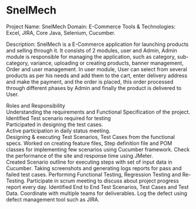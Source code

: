 # SnelMech
Project Name: SnelMech 
Domain: E-Commerce 
Tools & Technologies: Excel, JIRA, Core Java, Selenium, Cucumber. 

 Description: 
 SnelMech is a E-Commerce application for launching products and selling through it. 
 It consists of 2 modules, user and Admin, Admin module is responsible for managing the application, such as category, sub-category, variance, uploading or creating products, banner management, Order and user management. 
 In user module, User can select from several products as per his needs and add them to the cart, enter delivery address and make the payment, and the order is placed, this order processed through different phases by Admin and finally the product is delivered to User. 

Roles and Responsibility  
Understanding the requirements and Functional Specification of the project.  
Identified Test scenario required for testing  
Participated in designing the test cases.  
Active participation in daily status meeting.  
Designing & executing Test Scenarios, Test Cases from the functional specs. 
Worked on creating feature files, Step definition file and POM classes for implementing few scenarios using Cucumber framework. 
Check the performance of the site and response time using JMeter.  
Created Scenario outline for executing steps with set of input data in Cucumber. 
Taking screenshots and generating logs reports for pass and failed test cases. 
Performing Functional Testing, Regression Testing and Re-Testing. 
Participate in scrum meeting to discuss about project progress report every day. 
Identified End to End Test Scenarios, Test Cases and Test Data. 
Coordinate with multiple teams for deliverables. 
Log the defect using defect management tool such as JIRA. 
 
 
